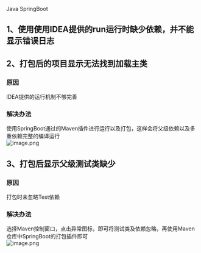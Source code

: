 Java SpringBoot 
<a name="PQoZA"></a>
## 1、使用使用IDEA提供的run运行时缺少依赖，并不能显示错误日志
<a name="z3oBf"></a>
## 2、打包后的项目显示无法找到加载主类
<a name="ogJCC"></a>
### 原因
IDEA提供的运行机制不够完善
<a name="KJcSB"></a>
### 解决办法
使用SpringBoot通过的Maven插件进行运行以及打包，这样会将父级依赖以及多重依赖完整的编译运行<br />![image.png](https://cdn.nlark.com/yuque/0/2019/png/396745/1576117581202-9240fe22-2793-411b-b806-4f5ef92f7f18.png#averageHue=%23f3f0ee&height=728&id=PdkFq&originHeight=728&originWidth=1366&originalType=binary&ratio=1&rotation=0&showTitle=false&size=209183&status=done&style=none&title=&width=1366)
<a name="O0hKb"></a>
## 3、打包后显示父级测试类缺少
<a name="phaUH"></a>
### 原因
打包时未忽略Test依赖
<a name="SxSuP"></a>
### 解决办法
选择Maven控制窗口，点击异常图标，即可将测试类及依赖忽略，再使用Maven仓库中SpringBoot的打包插件即可<br />![image.png](https://cdn.nlark.com/yuque/0/2019/png/396745/1576118124377-d6b4a9bf-6476-4281-acb9-6eaae1ce2633.png#averageHue=%23f4f2ef&height=728&id=S0W1t&originHeight=728&originWidth=1366&originalType=binary&ratio=1&rotation=0&showTitle=false&size=204150&status=done&style=none&title=&width=1366)

